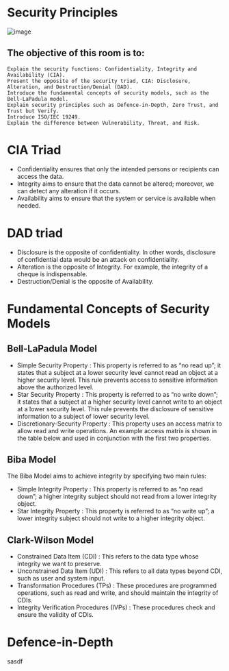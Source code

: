 # Security Principles
![image](https://github.com/user-attachments/assets/9343db91-d404-4dfa-8f02-adf6b2d76afd)

## The objective of this room is to:

    Explain the security functions: Confidentiality, Integrity and Availability (CIA).
    Present the opposite of the security triad, CIA: Disclosure, Alteration, and Destruction/Denial (DAD).
    Introduce the fundamental concepts of security models, such as the Bell-LaPadula model.
    Explain security principles such as Defence-in-Depth, Zero Trust, and Trust but Verify.
    Introduce ISO/IEC 19249.
    Explain the difference between Vulnerability, Threat, and Risk.

# CIA Triad
- Confidentiality ensures that only the intended persons or recipients can access the data.
- Integrity aims to ensure that the data cannot be altered; moreover, we can detect any alteration if it occurs.
- Availability aims to ensure that the system or service is available when needed.

# DAD triad
- Disclosure is the opposite of confidentiality. In other words, disclosure of confidential data would be an attack on confidentiality.
- Alteration is the opposite of Integrity. For example, the integrity of a cheque is indispensable.
- Destruction/Denial is the opposite of Availability.

# Fundamental Concepts of Security Models
## Bell-LaPadula Model
- Simple Security Property : This property is referred to as “no read up”; it states that a subject at a lower security level cannot read an object at a higher security level. This rule prevents access to sensitive information above the authorized level.
- Star Security Property : This property is referred to as “no write down”; it states that a subject at a higher security level cannot write to an object at a lower security level. This rule prevents the disclosure of sensitive information to a subject of lower security level.
- Discretionary-Security Property : This property uses an access matrix to allow read and write operations. An example access matrix is shown in the table below and used in conjunction with the first two properties.

## Biba Model
The Biba Model aims to achieve integrity by specifying two main rules:

- Simple Integrity Property : This property is referred to as “no read down”; a higher integrity subject should not read from a lower integrity object.
- Star Integrity Property : This property is referred to as “no write up”; a lower integrity subject should not write to a higher integrity object.

## Clark-Wilson Model

- Constrained Data Item (CDI) : This refers to the data type whose integrity we want to preserve.
- Unconstrained Data Item (UDI) : This refers to all data types beyond CDI, such as user and system input.
- Transformation Procedures (TPs) : These procedures are programmed operations, such as read and write, and should maintain the integrity of CDIs.
- Integrity Verification Procedures (IVPs) : These procedures check and ensure the validity of CDIs.

# Defence-in-Depth

sasdf

